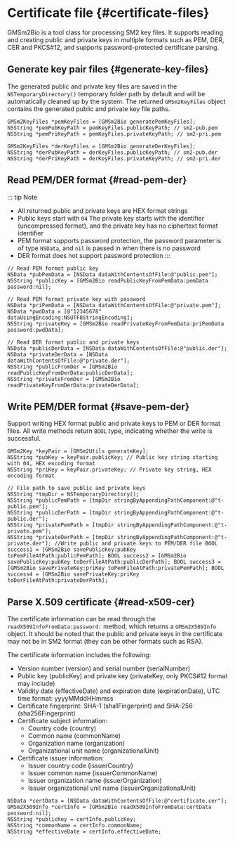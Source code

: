 # Certificate file {#certificate-files}

GMSm2Bio is a tool class for processing SM2 key files. It supports reading and creating public and private keys in multiple formats such as PEM, DER, CER and PKCS#12, and supports password-protected certificate parsing.

## Generate key pair files {#generate-key-files}

The generated public and private key files are saved in the `NSTemporaryDirectory()` temporary folder path by default and will be automatically cleaned up by the system. The returned `GMSm2KeyFiles` object contains the generated public and private key file paths.

```objc
GMSm2KeyFiles *pemKeyFiles = [GMSm2Bio generatePemKeyFiles];
NSString *pemPubKeyPath = pemKeyFiles.publicKeyPath; // sm2-pub.pem
NSString *pemPriKeyPath = pemKeyFiles.privateKeyPath; // sm2-pri.pem

GMSm2KeyFiles *derKeyFiles = [GMSm2Bio generateDerKeyFiles];
NSString *derPubKeyPath = derKeyFiles.publicKeyPath; // sm2-pub.der
NSString *derPriKeyPath = derKeyFiles.privateKeyPath; // sm2-pri.der
```

## Read PEM/DER format {#read-pem-der}

::: tip Note
- All returned public and private keys are HEX format strings
- Public keys start with `04` The private key starts with the identifier (uncompressed format), and the private key has no ciphertext format identifier
- PEM format supports password protection, the password parameter is of type `NSData`, and `nil` is passed in when there is no password
- DER format does not support password protection
:::

```objc
// Read PEM format public key
NSData *pubPemData = [NSData dataWithContentsOfFile:@"public.pem"];
NSString *publicKey = [GMSm2Bio readPublicKeyFromPemData:pemData password:nil];

// Read PEM format private key with password
NSData *priPemData = [NSData dataWithContentsOfFile:@"private.pem"];
NSData *pwdData = [@"12345678" dataUsingEncoding:NSUTF8StringEncoding];
NSString *privateKey = [GMSm2Bio readPrivateKeyFromPemData:priPemData password:pwdData];

// Read DER format public and private keys
NSData *publicDerData = [NSData dataWithContentsOfFile:@"public.der"];
NSData *privateDerData = [NSData dataWithContentsOfFile:@"private.der"];
NSString *publicFromDer = [GMSm2Bio readPublicKeyFromDerData:publicDerData];
NSString *privateFromDer = [GMSm2Bio readPrivateKeyFromDerData:privateDerData];
```

## Write PEM/DER format {#save-pem-der}

Support writing HEX format public and private keys to PEM or DER format files. All write methods return `BOOL` type, indicating whether the write is successful.

```objc
GMSm2Key *keyPair = [GMSm2Utils generateKey];
NSString *pubKey = keyPair.publicKey; // Public key string starting with 04, HEX encoding format
NSString *priKey = keyPair.privateKey; // Private key string, HEX encoding format

// File path to save public and private keys
NSString *tmpDir = NSTemporaryDirectory();
NSString *publicPemPath = [tmpDir stringByAppendingPathComponent:@"t-public.pem"];
NSString *publicDerPath = [tmpDir stringByAppendingPathComponent:@"t-public.der"];
NSString *privatePemPath = [tmpDir stringByAppendingPathComponent:@"t-private.pem"];
NSString *privateDerPath = [tmpDir stringByAppendingPathComponent:@"t-private.der"]; //Write public and private keys to PEM/DER file BOOL success1 = [GMSm2Bio savePublicKey:pubKey toPemFileAtPath:publicPemPath]; BOOL success2 = [GMSm2Bio savePublicKey:pubKey toDerFileAtPath:publicDerPath]; BOOL success3 = [GMSm2Bio savePrivateKey:priKey toPemFileAtPath:privatePemPath]; BOOL success4 = [GMSm2Bio savePrivateKey:priKey toDerFileAtPath:privateDerPath]; 
```

## Parse X.509 certificate {#read-x509-cer}

The certificate information can be read through the `readX509InfoFromData:password:` method, which returns a `GMSm2X509Info` object. It should be noted that the public and private keys in the certificate may not be in SM2 format (they can be other formats such as RSA).

The certificate information includes the following:

- Version number (version) and serial number (serialNumber)
- Public key (publicKey) and private key (privateKey, only PKCS#12 format may include)
- Validity date (effectiveDate) and expiration date (expirationDate), UTC time format: yyyyMMddHHmmss
- Certificate fingerprint: SHA-1 (sha1Fingerprint) and SHA-256 (sha256Fingerprint)
- Certificate subject information:
  - Country code (country)
  - Common name (commonName)
  - Organization name (organization)
  - Organizational unit name (organizationalUnit)
- Certificate issuer information:
  - Issuer country code (issuerCountry)
  - Issuer common name (issuerCommonName)
  - Issuer organization name (issuerOrganization)
  - Issuer organizational unit name (issuerOrganizationalUnit)

```objc
NSData *certData = [NSData dataWithContentsOfFile:@"certificate.cer"];
GMSm2X509Info *certInfo = [GMSm2Bio readX509InfoFromData:certData password:nil];
NSString *publicKey = certInfo.publicKey;
NSString *commonName = certInfo.commonName;
NSString *effectiveDate = certInfo.effectiveDate;
```
